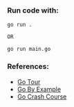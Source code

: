 ### Run code with: 

```
go run . 

OR 

go run main.go

```

### References:

- [Go Tour](https://go.dev/tour/list)
- [Go By Example](https://gobyexample.com/)
- [Go Crash Course](https://www.youtube.com/watch?v=SqrbIlUwR0U)